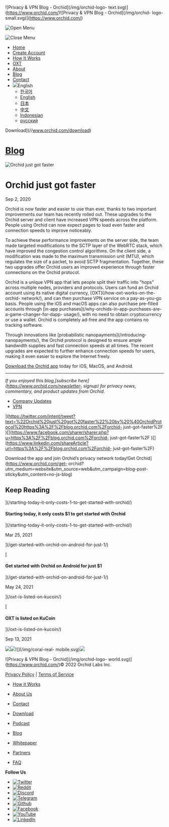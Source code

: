 ![Privacy & VPN Blog - Orchid](/img/orchid-logo-
text.svg)](https://www.orchid.com/)![Privacy & VPN Blog - Orchid](/img/orchid-
logo-small.svg)](https://www.orchid.com/)

![Open Menu](/img/icons/hamburger.svg)

![Close Menu](/img/icons/close.svg)

  * [Home](https://www.orchid.com/)
  * [Create Account](https://www.orchid.com/join)
  * [How It Works](https://www.orchid.com/how-it-works)
  * [OXT](https://www.orchid.com/oxt)
  * [About](https://www.orchid.com/about-us)
  * [Blog](/)
  * [Contact](https://www.orchid.com/contact)
  * ![](/img/globe.svg)English
    * [한국어](//blog.ko.orchid.com/orchid-just-got-faster/)
    * [English](//blog.orchid.com/orchid-just-got-faster/)
    * [日本](//blog.ja.orchid.com/orchid-just-got-faster/)
    * [中文](//blog.zh.orchid.com/orchid-just-got-faster/)
    * [Indonesian](//blog.id.orchid.com/orchid-just-got-faster/)
    * [русский](//blog.ru.orchid.com/orchid-just-got-faster/)

Download](//www.orchid.com/download)

# [Blog](/)

![Orchid just got
faster](/static/5db9e1413e5de8e5b7b17f57c9795c12/Orchid_BlogImage_Faster.jpg)

# Orchid just got faster

Sep 2, 2020  
  

Orchid is now faster and easier to use than ever, thanks to two important
improvements our team has recently rolled out. These upgrades to the Orchid
server and client have increased VPN speeds across the platform. People using
Orchid can now expect pages to load even faster and connection speeds to
improve noticeably.

To achieve these performance improvements on the server side, the team made
targeted modifications to the SCTP layer of the WebRTC stack, which have
improved the congestion control algorithms. On the client side, a modification
was made to the maximum transmission unit (MTU), which regulates the size of a
packet, to avoid SCTP fragmentation. Together, these two upgrades offer Orchid
users an improved experience through faster connections on the Orchid
protocol.

Orchid is a unique VPN app that lets people split their traffic into "hops"
across multiple nodes, providers and protocols. Users can fund an Orchid
account using its native digital currency, [OXT](/how-oxt-works-on-the-orchid-
network/), and can then purchase VPN service on a pay-as-you-go basis. People
using the iOS and macOS apps can also purchase pre-filled accounts through
[in-app purchases](/why-orchids-in-app-purchases-are-a-game-changer-for-dapp-
usage/), with no need to obtain cryptocurrency or use a wallet. Orchid is
completely ad-free and the app contains no tracking software.

Through innovations like [probabilistic nanopayments](/introducing-
nanopayments/), the Orchid protocol is designed to ensure ample bandwidth
supplies and fast connection speeds at all times. The recent upgrades are
expected to further enhance connection speeds for users, making it even easier
to explore the Internet freely.

[Download the Orchid app](https://www.orchid.com/download) today for iOS,
MacOS, and Android.

* * *

 _If you enjoyed this blog,[subscribe here](https://www.orchid.com/newsletter-
signup) for privacy news, commentary, and product updates from Orchid._

  * [Company Updates](/tag/company-updates/)
  * [VPN](/tag/vpn/)

](https://twitter.com/intent/tweet?text=%22Orchid%20just%20got%20faster%22%20by%20%40OrchidProtocol%20https%3A%2F%2Fblog.orchid.com%2Forchid-
just-got-faster%2F
)[](https://www.facebook.com/sharer/sharer.php?u=https%3A%2F%2Fblog.orchid.com%2Forchid-
just-got-faster%2F
)[](https://www.linkedin.com/shareArticle?url=https%3A%2F%2Fblog.orchid.com%2Forchid-
just-got-faster%2F)

Download the app and join Orchid’s privacy network today!Get
Orchid](https://www.orchid.com/get-
orchid?utm_medium=website&utm_source=web&utm_campaign=blog-post-
sticky&utm_content=no-js-blog)

## Keep Reading

](/starting-today-it-only-costs-1-to-get-started-with-orchid/)

#### Starting today, it only costs $1 to get started with Orchid

](/starting-today-it-only-costs-1-to-get-started-with-orchid/)

Mar 25, 2021

](/get-started-with-orchid-on-android-for-just-1/)

[

#### Get started with Orchid on Android for just $1

](/get-started-with-orchid-on-android-for-just-1/)

May 24, 2021

](/oxt-is-listed-on-kucoin/)

[

#### OXT is listed on KuCoin

](/oxt-is-listed-on-kucoin/)

Sep 13, 2021

![](/img/coral-electric.svg)![](/img/coral-real.svg)![](/img/coral-real-
mobile.svg)![](/img/footer-fish.svg)

![Privacy & VPN Blog - Orchid](/img/orchid-logo-
world.svg)](https://www.orchid.com/)© 2022 Orchid Labs Inc.

[Privacy Policy](https://www.orchid.com/privacy-policy) | [Terms of
Service](https://www.orchid.com/service-terms)

  * [How it Works](https://www.orchid.com/how-it-works)
  * [About Us](https://www.orchid.com/about-us)
  * [Contact](https://www.orchid.com/contact)

  * [Download](https://www.orchid.com/download)
  * [Podcast](https://www.orchid.com/podcast)
  * [Blog](/)

  * [Whitepaper](https://www.orchid.com/assets/whitepaper/whitepaper.pdf)
  * [Partners](https://www.orchid.com/partners)
  * [FAQ](https://www.orchid.com/faq)

 **Follow Us**

  * [![Twitter](/img/icons/social-twitter.svg)](https://twitter.com/OrchidProtocol)
  * [![Reddit](/img/icons/reddit.svg)](https://www.reddit.com/r/orchid/)
  * [![Discord](/img/icons/social-discord.svg)](https://discord.gg/GDbxmjxX9F)
  * [![Telegram](/img/icons/social-telegram.svg)](https://www.t.me/OrchidOfficial)
  * [![Github](/img/icons/social-github.svg)](https://github.com/OrchidTechnologies)
  * [![Facebook](/img/icons/social-facebook.svg)](https://www.facebook.com/OrchidProtocol)
  * [![YouTube](/img/icons/social-youtube.svg)](https://www.youtube.com/channel/UCIH_BKBlNemsCzDhPYZBlHw)
  * [![LinkedIn](/img/icons/social-linkedin.svg)](https://www.linkedin.com/company/orchidprotocol)

